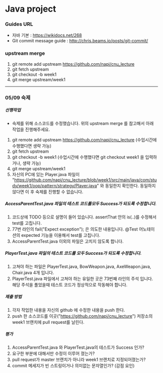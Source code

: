 # Java project 

### Guides URL
+ 자바 기본 : https://wikidocs.net/268
+ Git commit message guide : http://chris.beams.io/posts/git-commit/

### upstream merge

1. git remote add upstream https://github.com/napi/cnu_lecture
2. git fetch upstream
3. git checkout -b week1
4. git merge upstream/week1

- - -
 
### 05/09 숙제
##### 선행작업
+ 숙제를 위해 소스코드를 수정했습니다. 위의 upstream merge 를 참고해서 아래 작업을 진행해주세요.

1. git remote add upstream https://github.com/napi/cnu_lecture     (수업시간에 수행했다면 생략 가능)
2. git fetch upstream
3. git checkout -b week1  (수업시간에 수행했다면 git checkout week1 을 입력하거나, 생략 가능)
4. git merge upstream/week1
5. 자신의 PC에 있는 Player.java 파일이 "https://github.com/napi/cnu_lecture/blob/week1/src/main/java/com/study/week1/oop/pattern/strategy/Player.java" 와 동일한지 확인한다. 동일하지 않다면 이 후 숙제를 진행할 수 없습니다. 

##### AccessParentTest.java 파일의 테스트 코드를모두 Success가 되도록 수정합니다.
1. 코드상에 TODO 등으로 설명이 들어 있습니다. assertThat 안의 is(..)를 수정해서 test를 고칩니다.
2. 77번 라인의 fail("Expect exception"); 은 의도한 내용입니다. @Test 어노테이션의 expected 기능을 이용해서 test를 고칩니다.
3. AccessParentTest.java 이외의 파일은 고치지 않도록 합니다.

##### PlayerTest.java 파일의 테스트 코드를 모두 Success가 되도록 수정합니다.
1. 고쳐야 하는 파일은 PlayerTest.java, BowWeapon.java, AxeWeapon.java, Chair.java 4개 입니다.
2. PlayerTest.java 파일에서 고쳐야 하는 유일한 곳은 73번째 라인의 주석 입니다. 해당 주석을 풀었을때 테스트 코드가 정상적으로 작동해야 합니다.

##### 제출 방법
1. 각자 작업한 내용을 자신의 github 에 수정한 내용을 push 한다.
2. push 한 소스코드를 이곳("https://github.com/napi/cnu_lecture") 저장소의 week1 브랜치에 pull request를 날린다.

##### 평가
1. AccessParentTest.java 와 PlayerTest.java의 테스트가 Success 인가?
2. 요구한 부분에 대해서만 수정이 이루어 졌는가?
3. pull request가 master 브랜치가 아니라 week1 브랜치로 지정되어졌는가?
4. commit 메세지가 빈 스트링이거나 의미없는 문자열인가? (감점 요인)


